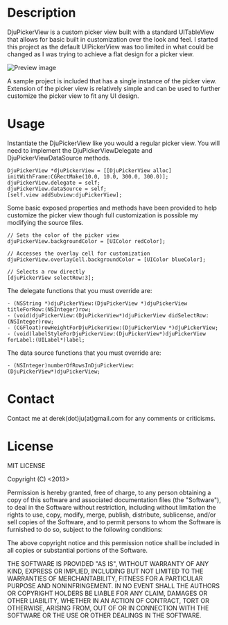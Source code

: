 Description
=============

DjuPickerView is a custom picker view built with a standard UITableView that allows for basic built in customization over the look and feel. I started this project as the default UIPickerView was too limited in what could be changed as I was trying to achieve a flat design for a picker view.

![Preview image](http://dju.moogli.net/djuPickerView2.png)

A sample project is included that has a single instance of the picker view. Extension of the picker view is relatively simple and can be used to further customize the picker view to fit any UI design.

Usage
=============

Instantiate the DjuPickerView like you would a regular picker view. You will need to implement the DjuPickerViewDelegate and DjuPickerViewDataSource methods.

    DjuPickerView *djuPickerView = [[DjuPickerView alloc] initWithFrame:CGRectMake(10.0, 10.0, 300.0, 300.0)];
    djuPickerView.delegate = self;
    djuPickerView.dataSource = self;
    [self.view addSubview:djuPickerView];

Some basic exposed properties and methods have been provided to help customize the picker view though full customization is possible my modifying the source files.

    // Sets the color of the picker view
    djuPickerView.backgroundColor = [UIColor redColor];
    
    // Accesses the overlay cell for customization
    djuPickerView.overlayCell.backgroundColor = [UIColor blueColor];
    
    // Selects a row directly
    [djuPickerView selectRow:3];
    
The delegate functions that you must override are:

    - (NSString *)djuPickerView:(DjuPickerView *)djuPickerView titleForRow:(NSInteger)row;
    - (void)djuPickerView:(DjuPickerView*)djuPickerView didSelectRow:(NSInteger)row;
    - (CGFloat)rowHeightForDjuPickerView:(DjuPickerView *)djuPickerView;
    - (void)labelStyleForDjuPickerView:(DjuPickerView*)djuPickerView forLabel:(UILabel*)label;
    
The data source functions that you must override are:

    - (NSInteger)numberOfRowsInDjuPickerView:(DjuPickerView*)djuPickerView;

Contact
=============
Contact me at derek(dot)ju(at)gmail.com for any comments or criticisms.

License
=============

MIT LICENSE

Copyright (C) <2013> <Derek Ju>

Permission is hereby granted, free of charge, to any person obtaining a copy of this software and associated documentation files (the "Software"), to deal in the Software without restriction, including without limitation the rights to use, copy, modify, merge, publish, distribute, sublicense, and/or sell copies of the Software, and to permit persons to whom the Software is furnished to do so, subject to the following conditions:

The above copyright notice and this permission notice shall be included in all copies or substantial portions of the Software.

THE SOFTWARE IS PROVIDED "AS IS", WITHOUT WARRANTY OF ANY KIND, EXPRESS OR IMPLIED, INCLUDING BUT NOT LIMITED TO THE WARRANTIES OF MERCHANTABILITY, FITNESS FOR A PARTICULAR PURPOSE AND NONINFRINGEMENT. IN NO EVENT SHALL THE AUTHORS OR COPYRIGHT HOLDERS BE LIABLE FOR ANY CLAIM, DAMAGES OR OTHER LIABILITY, WHETHER IN AN ACTION OF CONTRACT, TORT OR OTHERWISE, ARISING FROM, OUT OF OR IN CONNECTION WITH THE SOFTWARE OR THE USE OR OTHER DEALINGS IN THE SOFTWARE.
